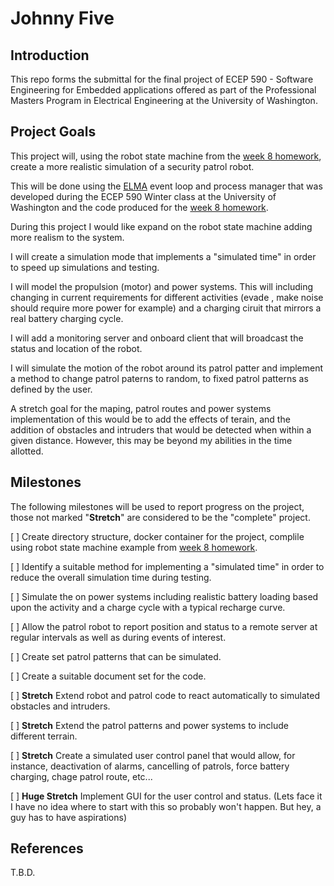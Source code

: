 # Johnny Five
## Introduction
This repo forms the submittal for the final project of ECEP 590 - Software Engineering for Embedded applications offered as part of the Professional Masters Program in Electrical Engineering at the University of Washington.

## Project Goals
This project will, using the robot state machine from the [week 8 homework](https://github.com/klavins/ECEP520/tree/master/week_7 "ECEP520 Week 8"), create a more realistic simulation of a security patrol robot.

This will be done using the [ELMA](http://klavinslab.org/elma/ "Elma Main Page") event loop and process manager that was developed during the ECEP 590 Winter class at the University of Washington and the code produced for the [week 8 homework](https://github.com/klavins/ECEP520/tree/master/week_7 "ECEP520 Week 8").

During this project I would like expand on the robot state machine adding more realism to the system.

I will create a simulation mode that implements a "simulated time" in order to speed up simulations and testing.

I will model the propulsion (motor) and power systems. This will including  changing in current requirements for different activities (evade , make noise should require more power for example) and a charging ciruit that mirrors a real battery charging cycle.

I will add a monitoring server and onboard client that will broadcast the status and location of the robot.

I will simulate the motion of the robot around its patrol patter and implement a method to change patrol paterns to random, to fixed patrol patterns as defined by the user.

A stretch goal for the maping, patrol routes and power systems implementation of this would be to add the effects of terain, and the addition of obstacles and intruders that would be detected when within a given distance. However, this may be beyond my abilities in the time allotted.

## Milestones

The following milestones will be used to report progress on the project, those not marked "**Stretch**" are considered to be the "complete" project.

[ ] Create directory structure, docker container for the project, complile using robot state machine example from [week 8 homework](https://github.com/klavins/ECEP520/tree/master/week_7 "ECEP520 Week 8").

[ ] Identify a suitable method for implementing a "simulated time" in order to reduce the overall simulation time during testing.

[ ] Simulate the on power systems including realistic battery loading based upon the activity and a charge cycle with a typical recharge curve.

[ ] Allow the patrol robot to report position and status to a remote server at regular intervals as well as during events of interest.

[ ] Create set patrol patterns that can be simulated.

[ ] Create a suitable document set for the code.

[ ] **Stretch** Extend robot and patrol code to react automatically to simulated obstacles and intruders.

[ ] **Stretch** Extend the patrol patterns and power systems to include different terrain.

[ ] **Stretch** Create a simulated user control panel that would allow, for instance, deactivation of alarms, cancelling of patrols, force battery charging, chage patrol route, etc...

[ ] **Huge Stretch** Implement GUI for the user control and status. (Lets face it I have no idea where to start with this so probably won't happen. But hey, a guy has to have aspirations)

## References
T.B.D.
